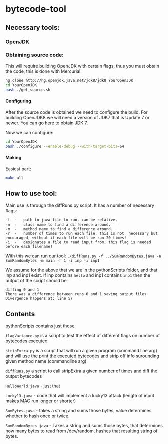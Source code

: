 # bytecode-tool

## Necessary tools:

### OpenJDK

### Obtaining source code:
This will require building OpenJDK with certain flags, thus you must obtain the code, this is done with Mercurial:

```bash
hg clone http://hg.openjdk.java.net/jdk8/jdk8 YourOpenJDK 
cd YourOpenJDK
bash ./get_source.sh
```

#### Configuring
After the source code is obtained we need to configure the build. For building OpenJDK8 we will need a version of JDK7 that is Update 7 or newer. You can go [here](http://www.oracle.com/technetwork/java/javase/downloads/index.html) to obtain JDK 7. 

Now we can configure:

```bash
cd YourOpenJDK
bash ./configure --enable-debug --with-target-bits=64
```

#### Making
Easiest part:

```bash
make all
```

## How to use tool:

Main use is through the diffRuns.py script. It has a number of necessary flags: 

```
-f  -   path to java file to run, can be relative.
-n  -   class name to find a difference around.
-m  -   method name to find a difference around.
-r  -   number of times to run each file, this is not  necessary but encouraged, without it each file will be run 20 times!
-i  -   designates a file to read input from, this flag is needed before each filename!
```

With this we can run our tool:
`./diffRuns.py -f ../SumRandomBytes.java -n SumRandomBytes -m main -r 1 -i inp -i inp1`

We assume for the above that we are in the pythonScripts folder, and that inp and inp1 exist. If inp contains `hello` and inp1 contains `inp1` then the output of the script should be: 
```
diffing 0 and 1
There was a difference between runs 0 and 1 saving output files
Divergence happens at: line 57
```

## Contents
pythonScripts contains just those.

`flagVariance.py` is a script to test the effect of different flags on number of bytecodes executed

`stripExtra.py` is a script that will run a given program (command line arg) and will use the print the executed bytecodes and strip off info surounding given method name (commandline arg)

`diffRuns.py` a script to call stripExtra a given number of times and diff the output bytecodes

`HelloWorld.java` - just that

`Lucky13.java` - code that will implement a lucky13 attack (length of input makes MAC run longer or shorter)

`SumBytes.java` - takes a string and sums those bytes, value determines whether to hash once or twice.

`SumRandomBytes.java` - Takes a string and sums those bytes, that determines how many bytes to read from /dev/random, hashes that resulting string of bytes.
